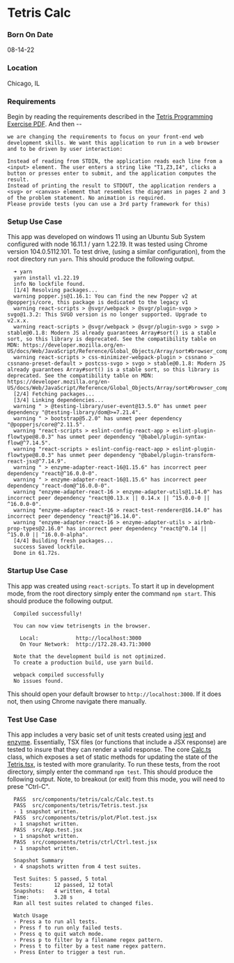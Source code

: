 Tetris Calc
======

<a name="creation-date"></a>
### Born On Date

08-14-22

<a name="location"></a>
### Location

Chicago, IL

<a name="requirements"></a>
### Requirements

Begin by reading the requirements described in the [Tetris Programming Exercise PDF](TetrisProgrammingExercise.pdf). And then --

    we are changing the requirements to focus on your front-end web development skills. We want this application to run in a web browser and to be driven by user interaction:

    Instead of reading from STDIN, the application reads each line from a <input> element. The user enters a string like "T1,Z3,I4", clicks a button or presses enter to submit, and the application computes the result.
    Instead of printing the result to STDOUT, the application renders a <svg> or <canvas> element that resembles the diagrams in pages 2 and 3 of the problem statement. No animation is required.
    Please provide tests (you can use a 3rd party framework for this)


<a name="setup"></a>
### Setup Use Case

This app was developed on windows 11 using an Ubuntu Sub System configured with node 16.11.1 / yarn 1.22.19.  It was tested using Chrome version 104.0.5112.101. To test drive, (using a similar configuration), from the root directory run `yarn`.  This should produce the following output.

      ➜ yarn
      yarn install v1.22.19
      info No lockfile found.
      [1/4] Resolving packages...
      warning popper.js@1.16.1: You can find the new Popper v2 at @popperjs/core, this package is dedicated to the legacy v1
      warning react-scripts > @svgr/webpack > @svgr/plugin-svgo > svgo@1.3.2: This SVGO version is no longer supported. Upgrade to v2.x.x.
      warning react-scripts > @svgr/webpack > @svgr/plugin-svgo > svgo > stable@0.1.8: Modern JS already guarantees Array#sort() is a stable sort, so this library is deprecated. See the compatibility table on MDN: https://developer.mozilla.org/en-US/docs/Web/JavaScript/Reference/Global_Objects/Array/sort#browser_compatibility
      warning react-scripts > css-minimizer-webpack-plugin > cssnano > cssnano-preset-default > postcss-svgo > svgo > stable@0.1.8: Modern JS already guarantees Array#sort() is a stable sort, so this library is deprecated. See the compatibility table on MDN: https://developer.mozilla.org/en-US/docs/Web/JavaScript/Reference/Global_Objects/Array/sort#browser_compatibility
      [2/4] Fetching packages...
      [3/4] Linking dependencies...
      warning " > @testing-library/user-event@13.5.0" has unmet peer dependency "@testing-library/dom@>=7.21.4".
      warning " > bootstrap@5.2.0" has unmet peer dependency "@popperjs/core@^2.11.5".
      warning "react-scripts > eslint-config-react-app > eslint-plugin-flowtype@8.0.3" has unmet peer dependency "@babel/plugin-syntax-flow@^7.14.5".
      warning "react-scripts > eslint-config-react-app > eslint-plugin-flowtype@8.0.3" has unmet peer dependency "@babel/plugin-transform-react-jsx@^7.14.9".
      warning " > enzyme-adapter-react-16@1.15.6" has incorrect peer dependency "react@^16.0.0-0".
      warning " > enzyme-adapter-react-16@1.15.6" has incorrect peer dependency "react-dom@^16.0.0-0".
      warning "enzyme-adapter-react-16 > enzyme-adapter-utils@1.14.0" has incorrect peer dependency "react@0.13.x || 0.14.x || ^15.0.0-0 || ^16.0.0-0".
      warning "enzyme-adapter-react-16 > react-test-renderer@16.14.0" has incorrect peer dependency "react@^16.14.0".
      warning "enzyme-adapter-react-16 > enzyme-adapter-utils > airbnb-prop-types@2.16.0" has incorrect peer dependency "react@^0.14 || ^15.0.0 || ^16.0.0-alpha".
      [4/4] Building fresh packages...
      success Saved lockfile.
      Done in 61.72s.


<a name="startup"></a>
### Startup Use Case

This app was created using `react-scripts`.  To start it up in development mode, from the root directory simply enter the command `npm start`.  This should produce the following output.

      Compiled successfully!

      You can now view tetrisengts in the browser.

        Local:            http://localhost:3000
        On Your Network:  http://172.28.43.71:3000

      Note that the development build is not optimized.
      To create a production build, use yarn build.

      webpack compiled successfully
      No issues found.

This should open your default browser to `http://localhost:3000`.  If it does not, then using Chrome navigate there manually.


<a name="test"></a>
### Test Use Case

This app includes a very basic set of unit tests created using [jest](https://www.npmjs.com/package/jest) and [enzyme](https://www.npmjs.com/package/enzyme). Essentially, TSX files (or functions that include a JSX response) are tested to insure that they can render a valid response.  The core [Calc.ts](/src/components/tetris/calc/Calt.ts) class, which exposes a set of static methods for updating the state of the [Tetris.tsx](/src/component/tetris/Tetris.tsx), is tested with more granularity. To run these tests, from the root directory, simply enter the command `npm test`.  This should produce the following output.  Note, to breakout (or exit) from this mode, you will need to prese "Ctrl-C".


      PASS  src/components/tetris/calc/Calc.test.ts
      PASS  src/components/tetris/Tetris.test.jsx
      › 1 snapshot written.
      PASS  src/components/tetris/plot/Plot.test.jsx
      › 1 snapshot written.
      PASS  src/App.test.jsx
      › 1 snapshot written.
      PASS  src/components/tetris/ctrl/Ctrl.test.jsx
      › 1 snapshot written.

      Snapshot Summary
      › 4 snapshots written from 4 test suites.

      Test Suites: 5 passed, 5 total
      Tests:       12 passed, 12 total
      Snapshots:   4 written, 4 total
      Time:        3.28 s
      Ran all test suites related to changed files.

      Watch Usage
      › Press a to run all tests.
      › Press f to run only failed tests.
      › Press q to quit watch mode.
      › Press p to filter by a filename regex pattern.
      › Press t to filter by a test name regex pattern.
      › Press Enter to trigger a test run.


